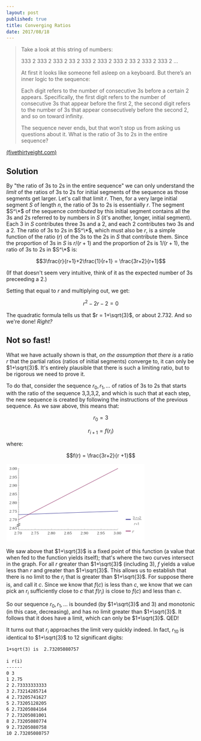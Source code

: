 ```yaml
---
layout: post
published: true
title: Converging Ratios
date: 2017/08/18
---
```


>Take a look at this string of numbers:
>
>333 2 333 2 333 2 33 2 333 2 333 2 333 2 33 2 333 2 333 2 …
>
>At first it looks like someone fell asleep on a keyboard. But there’s an inner logic to the sequence:
>
>Each digit refers to the number of consecutive 3s before a certain 2 appears. Specifically, the first digit refers to the number of consecutive 3s that appear before the first 2, the second digit refers to the number of 3s that appear consecutively before the second 2, and so on toward infinity.
>
>The sequence never ends, but that won’t stop us from asking us questions about it. What is the ratio of 3s to 2s in the entire sequence?

<!--more-->

[(fivethirtyeight.com)](https://fivethirtyeight.com/features/can-you-unravel-these-number-strings/)

## Solution

By "the ratio of 3s to 2s in the entire sequence" we can only understand the _limit_ of the ratios of 3s to 2s for initial segments of the sequence as those segments get larger.  Let's call that limit $r$. Then, for a very large initial segment $S$ of length $n$, the ratio of 3s to 2s is essentially $r$.  The segment $S^\*$ of the sequence _contributed_ by this initial segment contains all the 3s and 2s referred to by numbers in $S$ (it's another, longer, initial segment). Each 3 in $S$ contributes three 3s and a 2, and each 2 contributes two 3s and a 2.  The ratio of 3s to 2s in $S^\*$, which must also be $r$, is a simple function of the ratio ($r$) of the 3s to the 2s in $S$ that contribute them. Since the proportion of 3s in $S$ is $r/(r+1)$ and the proportion of 2s is $1/(r+1)$, the ratio of 3s to 2s in $S^\*$ is:

$$3\frac{r}{r+1}+2\frac{1}{r+1} = \frac{3r+2}{r+1}$$

(If that doesn't seem very intuitive, think of it as the expected number of 3s preceeding a 2.)

Setting that equal to $r$ and multiplying out, we get:

$$r^2 - 2r -2 = 0 $$

The quadratic formula tells us that $r = 1+\sqrt{3}$, or about 2.732. And so we're done! _Right?_

## Not so fast!

What we have actually shown is that, _on the assumption that there is_ a ratio $r$ that the partial ratios (ratios of initial segments) converge to, it can only be $1+\sqrt{3}$. It's entirely plausible that there is such a limiting ratio, but to be rigorous we need to prove it.

To do that, consider the sequence $r_0,r_1,\ldots$ of ratios of 3s to 2s that starts with the ratio of the sequence 3,3,3,2, and which is such that at each step, the new sequence is created by following the instructions of the previous sequence. As we saw above, this means that:

$$r_0 = 3$$

$$r_{i+1} = f(r_i)$$

where:

$$f(r) = \frac{3r+2}{r +1}$$

![f(r) versus r](/img/convergingratios.png)

We saw above that $1+\sqrt{3}$ is a fixed point of this function (a value that when fed to the function yields itself); that's where the two curves intersect in the graph. For all $r$ greater than $1+\sqrt{3}$ (including 3), $f$ yields a value less than $r$ and greater than $1+\sqrt{3}$. This allows us to establish that there is no limit to the $r_i$ that is greater than $1+\sqrt{3}$. For suppose there is, and call it $c$. Since we know that $f(c)$ is less than $c$, we know that we can pick an $r_i$ sufficiently close to $c$ that $f(r_i)$ is close to $f(c)$ and less than $c$. 

So our sequence $r_0, r_1,\ldots$ is bounded (by $1+\sqrt{3}$ and 3) and monotonic (in this case, decreasing), and has no limit greater than $1+\sqrt{3}$. It follows that it does have a limit, which can only be $1+\sqrt{3}$.  QED!

It turns out that $r_i$ approaches the limit very quickly indeed. In fact, $r_{10}$ is identical to $1+\sqrt{3}$ to 12 significant digits:

```
1+sqrt(3) is  2.73205080757

i r(i)
------
0 3
1 2.75
2 2.73333333333
3 2.73214285714
4 2.73205741627
5 2.73205128205
6 2.73205084164
7 2.73205081001
8 2.73205080774
9 2.73205080758
10 2.73205080757
```
<br>
